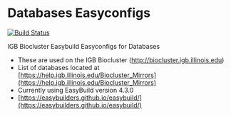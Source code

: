 # Databases Easyconfigs

[![Build Status](https://www.travis-ci.com/IGBIllinois/datamover.svg?branch=master)](https://www.travis-ci.com/IGBIllinois/datamover)

IGB Biocluster Easybuild Easyconfigs for Databases
* These are used on the IGB Biocluster (http://biocluster.igb.illinois.edu)
* List of databases located at [https://help.igb.illinois.edu/Biocluster_Mirrors](https://help.igb.illinois.edu/Biocluster_Mirrors)
* Currently using EasyBuild version 4.3.0
* [https://easybuilders.github.io/easybuild/](https://easybuilders.github.io/easybuild/)

